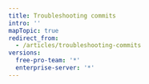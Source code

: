 ```yaml
---
title: Troubleshooting commits
intro: ''
mapTopic: true
redirect_from:
  - /articles/troubleshooting-commits
versions:
  free-pro-team: '*'
  enterprise-server: '*'
---
```


